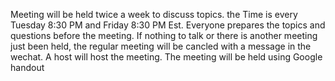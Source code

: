 Meeting will be held twice a week to discuss topics. the Time is every Tuesday 8:30 PM and Friday 8:30 PM Est.
Everyone prepares the topics and questions before the meeting. If nothing to talk or there is another meeting just been held, the regular meeting will be cancled with a message in the wechat.
A host will host the meeting.
The meeting will be held using Google handout